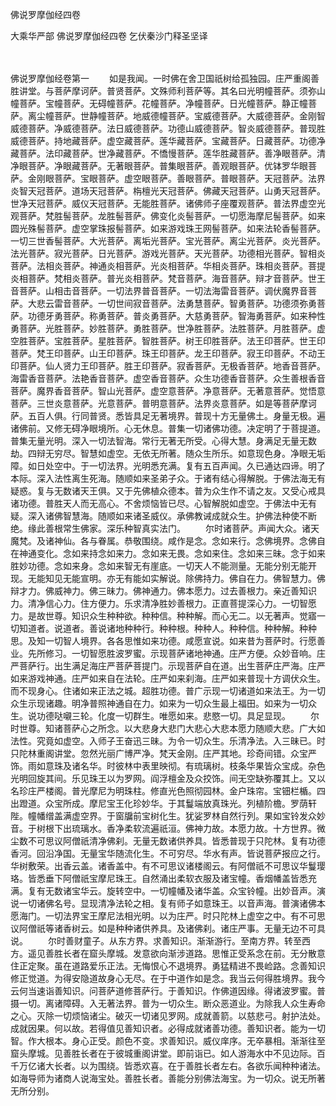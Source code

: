 <!-- { "loadSidebar": true } -->
佛说罗摩伽经四卷


大乘华严部
佛说罗摩伽经四卷
乞伏秦沙门释圣坚译


　　

佛说罗摩伽经卷第一
　　如是我闻。一时佛在舍卫国祇树给孤独园。庄严重阁善胜讲堂。与菩萨摩诃萨。普贤菩萨。文殊师利菩萨等。其名曰光明幢菩萨。须弥山幢菩萨。宝幢菩萨。无碍幢菩萨。花幢菩萨。净幢菩萨。日光幢菩萨。静正幢菩萨。离尘幢菩萨。世静幢菩萨。地威德幢菩萨。宝威德菩萨。大威德菩萨。金刚智威德菩萨。净威德菩萨。法日威德菩萨。功德山威德菩萨。智炎威德菩萨。普现胜威德菩萨。持地藏菩萨。虚空藏菩萨。莲华藏菩萨。宝藏菩萨。日藏菩萨。功德净藏菩萨。法印藏菩萨。世净藏菩萨。不憍慢菩萨。莲华胜藏菩萨。善净眼菩萨。清净眼菩萨。净眼藏菩萨。无著眼菩萨。普集眼菩萨。善观眼菩萨。优钵罗华眼菩萨。金刚眼菩萨。宝眼菩萨。虚空眼菩萨。善眼菩萨。普眼菩萨。天冠菩萨。法界炎智天冠菩萨。道场天冠菩萨。栴檀光天冠菩萨。佛藏天冠菩萨。山勇天冠菩萨。世净天冠菩萨。威仪天冠菩萨。无能胜菩萨。诸佛师子座覆观菩萨。普法界虚空光观菩萨。梵胜髻菩萨。龙胜髻菩萨。佛变化炎髻菩萨。一切愿海摩尼髻菩萨。如来圆光殊髻菩萨。虚空掌珠报髻菩萨。如来游戏珠王网髻菩萨。如来法轮香髻菩萨。一切三世香髻菩萨。大光菩萨。离垢光菩萨。宝光菩萨。离尘光菩萨。炎光菩萨。法光菩萨。寂光菩萨。日光菩萨。游戏光菩萨。天光菩萨。功德相光菩萨。智相炎菩萨。法相炎菩萨。神通炎相菩萨。光炎相菩萨。华相炎菩萨。珠相炎菩萨。菩提炎相菩萨。梵相炎菩萨。普光炎相菩萨。梵音菩萨。海音菩萨。辩才音菩萨。世王音菩萨。山相击音菩萨。一切法界普音菩萨。一切法海雷音菩萨。调伏魔界音菩萨。大悲云雷音菩萨。一切世间寂音菩萨。法勇慧菩萨。智勇菩萨。功德须弥勇菩萨。功德牙勇菩萨。称勇菩萨。普炎勇菩萨。大慈勇菩萨。智海勇菩萨。如来种性勇菩萨。光胜菩萨。妙胜菩萨。勇胜菩萨。世净胜菩萨。法胜菩萨。月胜菩萨。虚空胜菩萨。宝胜菩萨。星胜菩萨。智胜菩萨。树王印胜菩萨。法王印菩萨。世王印菩萨。梵王印菩萨。山王印菩萨。珠王印菩萨。龙王印菩萨。寂王印菩萨。不动王印菩萨。仙人贤力王印菩萨。胜王印菩萨。寂香菩萨。无极香菩萨。地香音菩萨。海雷香音菩萨。法艳香音菩萨。虚空香音菩萨。众生功德香音菩萨。众生善根香音菩萨。魔界香音菩萨。智山光菩萨。虚空意菩萨。净意菩萨。无著意菩萨。觉悟意菩萨。三世炎意菩萨。光意菩萨。普明意菩萨。法界炎意菩萨。如是等菩萨摩诃萨。五百人俱。行同普贤。悉皆具足无著境界。普现十方无量佛土。身量无极。遍诸佛前。又修无碍净眼境所。心无休息。普集一切诸佛功德。决定明了于菩提道。普集无量光明。深入一切法智海。常行无著无所受。心得大慧。身满足无量无数劫。四辩无穷尽。智慧如虚空。无依无所著。随众生所乐。如意现色身。净眼无垢障。如日处空中。于一切法界。光明悉充满。复有五百声闻。久已通达四谛。明了本际。深入法性离生死海。随顺如来圣弟子众。于诸有结心得解脱。于佛法海无有疑惑。复与无数诸天王俱。又于先佛植众德本。普为众生作不请之友。又受心戒具诸功德。普胜天人而无高心。不舍烦恼皆已尽。心智解脱如虚空。于佛法中无有疑。深入诸佛智慧海。随顺如来诸圣威仪。承佛教诫成就众生。护佛法种使不断绝。缘此善根常生佛家。深乐种智真实法门。
　　尔时诸菩萨。声闻大众。诸天魔梵。及诸神仙。各与眷属。恭敬围绕。咸作是念。念如来行。念佛境界。念佛自在神通变化。念如来持念如来力。念如来无畏。念如来住。念如来三昧。念于如来胜妙功德。念如来身。念如来智无有崖底。一切天人不能测量。无能分别无能开现。无能知见无能宣明。亦无有能如实解说。除佛持力。佛自在力。佛智慧力。佛辩才力。佛威神力。佛三昧力。佛神通力。佛本愿力。过去善根力。亲近善知识力。清净信心力。住方便力。乐求清净胜妙善根力。正直菩提深心力。一切智愿力。是故世尊。知识众生种种欲。种种信。种种解。而心无二。以无著声。觉寤一切知道者。说道者。善说诸地种种行。种种根。种种人。种种信。种种解。种种思。及知一切智人境界。各各思惟如来功德。咸愿宣说。如来昔为菩萨时。行愿善业。先所修习。一切智愿胜波罗蜜。示现菩萨诸地神通。庄严方便。众妙音响。庄严菩萨行。出生满足海庄严菩萨菩提门。示现菩萨自在道。出生菩萨庄严海。庄严如来游戏神通。庄严如来自在法轮。庄严如来刹海。庄严如来普现十方调伏众生。而不现身心。住诸如来正法之城。超胜功德。普广示现一切诸道如来法王。为一切众生示现诸趣。明净普照神通自在力。如来为一切众生最上福田。如来为一切众生。说功德哒嚫三轮。化度一切群生。唯愿如来。悲愍一切。具足显现。
　　尔时世尊。知诸菩萨心之所念。以大悲身大悲门大悲心大悲本愿力随顺大悲。广大如法性。究竟如虚空。入师子王奋迅三昧。为令一切众生。乐清净法。入三昧已。时只陀林重阁讲堂。忽然光丽广博严净。梵天金刚。庄严其地。珍奇间错。众宝严饰。雨如意珠及诸名华。时彼林中表里映彻。有琉璃树。枝条华果皆众宝成。杂色光明回旋其间。乐见珠王以为罗网。阎浮檀金及众挍饰。间无空缺弥覆其上。又以名珍庄严楼阁。普光摩尼为明珠柱。修直光色照彻园林。金户珠帘。宝钿栏楯。四出蹬道。众宝所成。摩尼宝王化珍妙华。于其鬘端放真珠光。列植阶檐。罗荫轩陛。幢幡缯盖满虚空界。于窗牖前宝树化生。犹娑罗林自然行列。果如宝铃发众妙音。于树根下出琉璃水。香净柔软流遍祇洹。佛神力故。本愿力故。十方世界。微尘数不可思议阿僧祇清净佛刹。无量无数诸供养具。皆悉普现于只陀林。复有功德香河。回沿净国。无量宝华随流化生。不可穷尽。华水有声。皆说菩萨报应之行。华树敷荣。出香云盖。诸香盖中。有不可思议诸楼阁云。有阿僧祇不可思议华鬘璎珞。皆悉垂下阿僧祇宝摩尼珠王。自然涌出柔软衣服及诸宝幢。香烟幡盖皆悉充满。复有无数诸宝华云。旋转空中。一切幢幡及诸华盖。众宝铃幢。出妙音声。演说一切诸佛名号。显现清净法轮之相。复有师子如意珠王。以音声海。普演诸佛本愿海门。一切法界宝王摩尼法相光明。以为庄严。时只陀林上虚空之中。有不可思议阿僧祇等诸香树云。如是种种诸供养具。及诸佛刹。诸庄严事。无量无边不可具说。
　　尔时善财童子。从东方界。求善知识。渐渐游行。至南方界。转至西方。遥见善胜长者在窟头摩城。发意欲向渐涉道路。思惟正受系念在前。无分散意住正定聚。虽在道路爱乐正法。无悔恨心不退境界。勇猛精进不畏崄路。念善知识修正觉道。为得安隐道故身心无尽。在于中道作如是念。我当云何得胜境界。我今云何当速诣善知识。问菩萨道修菩萨行。于善知识。作佛道因缘。得诸波罗蜜。普摄一切。离诸障碍。入无著法界。普为一切众生。断众恶道业。为除我人众生寿命之心。灭除一切烦恼诸尘。破灭一切诸见罗网。成就善箭。以慈悲弓。射护法处。成就因果。何以故。若得值见善知识者。必得成就诸善功德。善知识者。能为一切智。作大根本。身心正受。颜色不变。求善知识。威仪庠序。无卒暴相。渐渐往至窟头摩城。见善胜长者在于彼城重阁讲堂。即前诣已。如人游海水中不见边际。百千万亿诸大长者。以为围绕。皆悉欢喜。在于善胜长者左右。各欲乐闻种种诸法。如海导师为诸商人说海宝处。善胜长者。善能分别佛法海宝。为一切众。说无所著无所分别。
